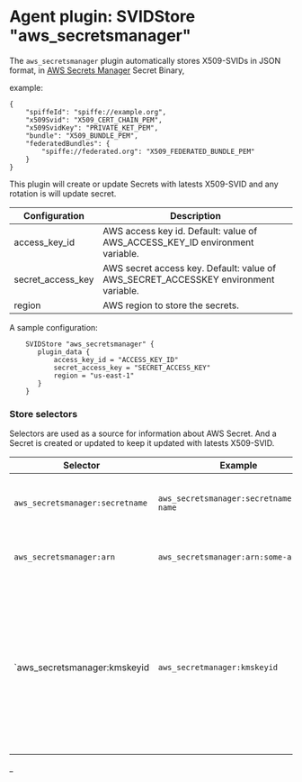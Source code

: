 # Agent plugin: SVIDStore "aws_secretsmanager"

The `aws_secretsmanager` plugin automatically stores X509-SVIDs in JSON format, 
in [AWS Secrets Manager](https://aws.amazon.com/es/secrets-manager/) Secret Binary,

example:
```
{
	"spiffeId": "spiffe://example.org",
	"x509Svid": "X509_CERT_CHAIN_PEM",
	"x509SvidKey": "PRIVATE_KET_PEM",
	"bundle": "X509_BUNDLE_PEM",
	"federatedBundles": {
		"spiffe://federated.org": "X509_FEDERATED_BUNDLE_PEM"
	}
}
```

This plugin will create or update Secrets with latests X509-SVID and any rotation is will update secret.

| Configuration      | Description |
| ------------------ | ----------- |
| access_key_id      |  AWS access key id. Default: value of AWS_ACCESS_KEY_ID environment variable. |
| secret_access_key  |  AWS secret access key. Default: value of AWS_SECRET_ACCESSKEY environment variable. |
| region             |  AWS region to store the secrets. |

A sample configuration:

```
    SVIDStore "aws_secretsmanager" {
       plugin_data {
           access_key_id = "ACCESS_KEY_ID"
           secret_access_key = "SECRET_ACCESS_KEY"
           region = "us-east-1"
       }
    }
```

### Store selectors

Selectors are used as a source for information about AWS Secret. And a Secret is created or updated to keep it updated with latests X509-SVID.

| Selector                        | Example                                   | Description                                    |
| ------------------------------- | ----------------------------------------- | ---------------------------------------------- |
| `aws_secretsmanager:secretname` | `aws_secretsmanager:secretname:some-name` | The secrets name where SVID will be stored |
| `aws_secretsmanager:arn`        | `aws_secretsmanager:arn:some-arn`         | The secrets ARN where SVID will be stored |
| `aws_secretsmanager:kmskeyid    | `aws_secretmanager:kmskeyid`              | The custom key managers Key ID used to encrypt secret, in case it is not provided default KMSKeyID from Secrets manager will be used |
_
